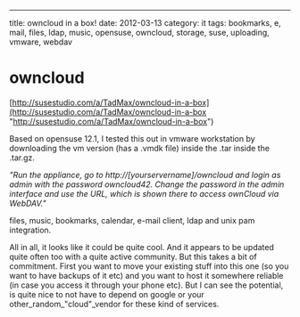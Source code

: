 ---
title: owncloud in a box!
date: 2012-03-13
category: it
tags: bookmarks, e, mail, files, ldap, music, opensuse, owncloud, storage, suse, uploading, vmware, webdav

# owncloud

[http://susestudio.com/a/TadMax/owncloud-in-a-box](http://susestudio.com/a/TadMax/owncloud-in-a-box "http://susestudio.com/a/TadMax/owncloud-in-a-box")

Based on opensuse 12.1, I tested this out in vmware workstation by downloading the vm version (has a .vmdk file) inside the .tar inside the .tar.gz.

_"Run the appliance, go to http://\[yourservername\]/owncloud and login as admin with the password owncloud42. Change the password in the admin interface and use the URL, which is shown there to access ownCloud via WebDAV."_

files, music, bookmarks, calendar, e-mail client, ldap and unix pam integration.

All in all, it looks like it could be quite cool. And it appears to be updated quite often too with a quite active community. But this takes a bit of commitment. First you want to move your existing stuff into this one (so you want to have backups of it etc) and you want to host it somewhere reliable (in case you access it through your phone etc). But I can see the potential, is quite nice to not have to depend on google or your other\_random\_"cloud"\_vendor for these kind of services.

